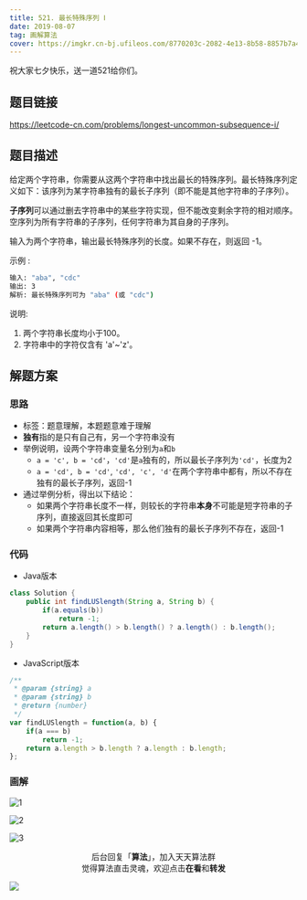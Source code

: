 ```yaml
---
title: 521. 最长特殊序列 Ⅰ
date: 2019-08-07
tag: 画解算法
cover: https://imgkr.cn-bj.ufileos.com/8770203c-2082-4e13-8b58-8857b7a4cd5f.png
---
```


祝大家七夕快乐，送一道521给你们。

## 题目链接

https://leetcode-cn.com/problems/longest-uncommon-subsequence-i/

## 题目描述

给定两个字符串，你需要从这两个字符串中找出最长的特殊序列。最长特殊序列定义如下：该序列为某字符串独有的最长子序列（即不能是其他字符串的子序列）。

**子序列**可以通过删去字符串中的某些字符实现，但不能改变剩余字符的相对顺序。空序列为所有字符串的子序列，任何字符串为其自身的子序列。

输入为两个字符串，输出最长特殊序列的长度。如果不存在，则返回 -1。

示例 :

```bash
输入: "aba", "cdc"
输出: 3
解析: 最长特殊序列可为 "aba" (或 "cdc")
```

说明:

1. 两个字符串长度均小于100。
2. 字符串中的字符仅含有 'a'~'z'。

## 解题方案

### 思路

- 标签：题意理解，本题题意难于理解
- **独有**指的是只有自己有，另一个字符串没有
- 举例说明，设两个字符串变量名分别为`a`和`b`
  - `a = 'c', b = 'cd'`，`'cd'`是`a`独有的，所以最长子序列为`'cd'`，长度为2
  - `a = 'cd', b = 'cd'`, `'cd', 'c', 'd'`在两个字符串中都有，所以不存在独有的最长子序列，返回-1
- 通过举例分析，得出以下结论：
  - 如果两个字符串长度不一样，则较长的字符串**本身**不可能是短字符串的子序列，直接返回其长度即可
  - 如果两个字符串内容相等，那么他们独有的最长子序列不存在，返回-1


### 代码

- Java版本

```Java
class Solution {
    public int findLUSlength(String a, String b) {
        if(a.equals(b))
            return -1;
        return a.length() > b.length() ? a.length() : b.length();
    }
}
```

- JavaScript版本

```JavaScript
/**
 * @param {string} a
 * @param {string} b
 * @return {number}
 */
var findLUSlength = function(a, b) {
    if(a === b)
        return -1;
    return a.length > b.length ? a.length : b.length;
};
```


### 画解

![1](https://imgkr.cn-bj.ufileos.com/55350d1f-1527-4915-bbfe-bef2b7683280.png)

![2](https://imgkr.cn-bj.ufileos.com/c9d94416-bb60-4857-913c-8d47e71c6061.png)

![3](https://imgkr.cn-bj.ufileos.com/8770203c-2082-4e13-8b58-8857b7a4cd5f.png)

<span style="display:block;text-align:center;">后台回复「<strong>算法</strong>」，加入天天算法群</span>
<span style="display:block;text-align:center;">觉得算法直击灵魂，欢迎点击<strong>在看</strong>和<strong>转发</strong></span>

![](https://imgkr.cn-bj.ufileos.com/c3690018-4a92-4766-ac7e-ac54dd54c093.jpg)